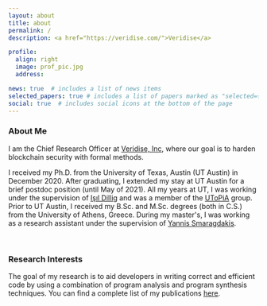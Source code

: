 ```yaml
---
layout: about
title: about
permalink: /
description: <a href="https://veridise.com/">Veridise</a>

profile:
  align: right
  image: prof_pic.jpg
  address:

news: true  # includes a list of news items
selected_papers: true # includes a list of papers marked as "selected={true}"
social: true  # includes social icons at the bottom of the page
---
```


### About Me

I am the Chief Research Officer at [Veridise,
Inc](https://veridise.com/), where our goal is to harden blockchain
security with formal methods.

I received my Ph.D. from the University of Texas, Austin (UT Austin)
in December 2020. After graduating, I extended my stay at UT Austin
for a brief postdoc position (until May of 2021). All my years at UT,
I was working under the supervision of [Işıl
Dillig](https://www.cs.utexas.edu/~isil/) and was a member of the
[UToPiA](https://utopia.cs.utexas.edu/) group. Prior to UT Austin, I
received my B.Sc. and M.Sc. degrees (both in C.S.)  from the
University of Athens, Greece. During my master's, I was working as a
research assistant under the supervision of [Yannis
Smaragdakis](http://yanniss.github.io/).

 <br/>

### Research Interests

The goal of my research is to aid developers in writing correct and
efficient code by using a combination of program analysis and program
synthesis techniques. You can find a complete list of my publications
[here](/publications).

<!--
Write your biography here. Tell the world about yourself. Link to your favorite [subreddit](http://reddit.com). You can put a picture in, too. The code is already in, just name your picture `prof_pic.jpg` and put it in the `img/` folder.

Put your address / P.O. box / other info right below your picture. You can also disable any these elements by editing `profile` property of the YAML header of your `_pages/about.md`. Edit `_bibliography/papers.bib` and Jekyll will render your [publications page](/al-folio/publications/) automatically.

Link to your social media connections, too. This theme is set up to use [Font Awesome icons](http://fortawesome.github.io/Font-Awesome/) and [Academicons](https://jpswalsh.github.io/academicons/), like the ones below. Add your Facebook, Twitter, LinkedIn, Google Scholar, or just disable all of them.
-->
